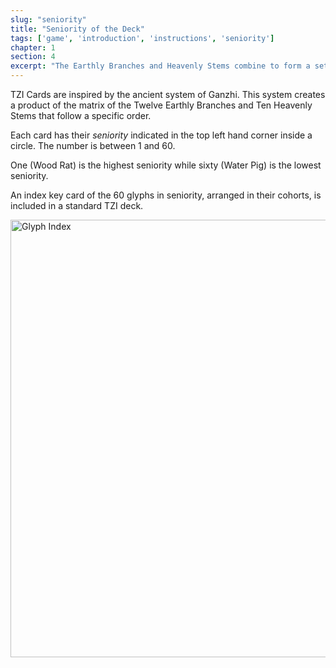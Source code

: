 ```yaml
---
slug: "seniority"
title: "Seniority of the Deck"
tags: ['game', 'introduction', 'instructions', 'seniority']
chapter: 1
section: 4
excerpt: "The Earthly Branches and Heavenly Stems combine to form a set of sixty units that follow a specific order."
---
```


TZI Cards are inspired by the ancient system of Ganzhi. This system creates a product of the matrix of the Twelve Earthly Branches and Ten Heavenly Stems that follow a specific order.

Each card has their *seniority* indicated in the top left hand corner inside a circle. The number is between 1 and 60.

One (Wood Rat) is the highest seniority while sixty (Water Pig) is the lowest seniority.

An index key card of the 60 glyphs in seniority, arranged in their cohorts, is included in a standard TZI deck.

<img alt="Glyph Index" src="images/glyph_card_90.png" style="width: 700px"/>

